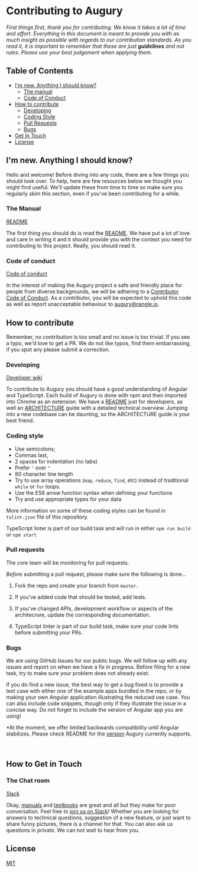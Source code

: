 # Contributing to Augury

*First things first, thank you for contributing. We know it takes a lot of time and effort. Everything in this document is meant to provide you with as much insight as possible with regards to our contribution standards. As you read it, it is important to remember that these are just __guidelines__ and not rules. Please use your best judgement when applying them.*

## Table of Contents

* [I'm new. Anything I should know?](#im-new-anything-i-should-know)
  * [The manual](#the-manual)
  * [Code of Conduct](#code-of-conduct)
* [How to contribute](#how-to-contribute)
  * [Developing](#developing)
  * [Coding Style](#coding-style)
  * [Pull Requests](#pull-requests)
  * [Bugs](#bugs)
* [Get In Touch](#how-to-get-in-touch)
* [License](#license)

## I'm new. Anything I should know?

Hello and welcome! Before diving into any code, there are a few things you should look over. To help, here are few resources below we thought you might find useful. We'll update these from time to time so make sure you regularly skim this section, even if you've been contributing for a while.

### The Manual

[README](https://github.com/rangle/augury/blob/master/README.md#supported-version)

The first thing you should do is _read_ the [README](https://github.com/rangle/augury/blob/master/README.md#supported-version). We have put a lot of love and care in writing it and it should provide you with the context you need for contributing to this project. Really, you should read it.

### Code of conduct

[Code of conduct](https://github.com/rangle/augury/blob/master/CODE_OF_CONDUCT.md)

In the interest of making the Augury project a safe and friendly place for people from diverse backgrounds, we will be adhering to a [Contributor Code of Conduct](https://github.com/rangle/augury/blob/master/CODE_OF_CONDUCT.md). As a contributor, you will be expected to uphold this code as well as report unacceptable behaviour to [augury@rangle.io](mailto:augury@rangle.io).

## How to contribute

Remember, no contribution is too small and no issue is too trivial. If you see a typo, we'd love to get a PR. We do not like typos, find them embarrassing, if you spot any please submit a correction.

### Developing

[Developer wiki](https://github.com/rangle/augury/wiki)

To contribute to Augury you should have a good understanding of Angular and TypeScript. Each build of Augury is done with npm and then imported into Chrome as an extension. We have a [README](https://github.com/rangle/augury/wiki) just for developers,  as well an [ARCHITECTURE](https://github.com/rangle/augury/blob/master/docs/ARCHITECTURE.md) guide with a detailed technical overview.  Jumping into a new codebase can be daunting, so the ARCHITECTURE guide is your best friend.

### Coding style

* Use semicolons;
* Commas last,
* 2 spaces for indentation (no tabs)
* Prefer `'` over `"`
* 80 character line length
* Try to use array operations (`map`, `reduce`, `find`, etc) instead of traditional `while` or `for` loops.
* Use the ES6 arrow function syntax when defining your functions
* Try and use appropriate types for your data

More information on some of these coding styles can be found in `tslint.json` file of this repository.

TypeScript linter is part of our build task and will run in either `npm run build` or `npm start`

### Pull requests

The core team will be monitoring for pull requests.

*Before* submitting a pull request, please make sure the following is done…

1. Fork the repo and create your branch from `master`.

2. If you've added code that should be tested, add tests.

3. If you've changed APIs, development workflow or aspects of the architecrure, update the corresponding documentation.

4. TypeScript linter is part of our build task, make sure your code lints before submitting your PRs.

### Bugs

We are using GitHub Issues for our public bugs. We will follow up with any issues and report on when we have a fix in progress. Before filing for a new task, try to make sure your problem does not already exist.

If you do find a new issue, the best way to get a bug fixed is to provide a test case with either one of the example apps bundled in the repo, or by making your own Angular application illustrating the reduced use case. You can also include code snippets, though only if they illustrate the issue in a concise way. Do not forget to include the version of Angular app you are using!

*At the moment, we offer limited backwards compatibility until Angular stabilizes. Please check README for the [version](https://github.com/rangle/augury/blob/master/README.md#supported-version) Augury currently supports.

   ​

## How to Get in Touch

### The Chat room

[Slack](https://augury-slack.herokuapp.com/)

Okay, [manuals](https://github.com/rangle/augury/blob/master/README.md) and [textbooks](https://github.com/rangle/augury/wiki) are great and all but they make for poor conversation. Feel free to [join us on Slack](https://augury-slack.herokuapp.com/)! Whether you are looking for answers to technical questions, suggestion of a new feature, or just want to share funny pictures, there is a channel for that. You can also ask us questions in private. We can not wait to hear from you.

## License

[MIT](https://github.com/rangle/augury/blob/master/LICENSE)
